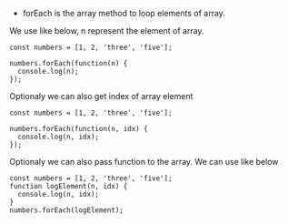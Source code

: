 - forEach is the array method to loop elements of array.

We use like below, n represent the element of array.

```
const numbers = [1, 2, 'three', 'five'];

numbers.forEach(function(n) {
  console.log(n);
});
```

Optionaly we can also get index of array element

```
const numbers = [1, 2, 'three', 'five'];

numbers.forEach(function(n, idx) {
  console.log(n, idx);
});

```
Optionaly we can also pass function to the array. We can use like below
```
const numbers = [1, 2, 'three', 'five'];
function logElement(n, idx) {
  console.log(n, idx);
}
numbers.forEach(logElement);


```
